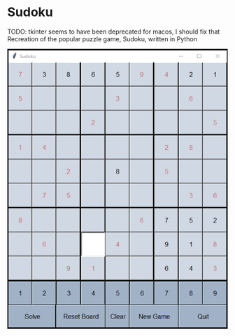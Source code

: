 # Sudoku
TODO: tkinter seems to have been deprecated for macos, I should fix that
Recreation of the popular puzzle game, Sudoku, written in Python


![](images/board.png)
